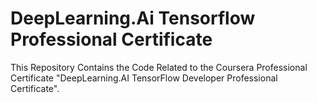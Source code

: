 # DeepLearning.Ai Tensorflow Professional Certificate

This Repository Contains the Code Related to the Coursera Professional Certificate "DeepLearning.AI TensorFlow Developer Professional Certificate".
